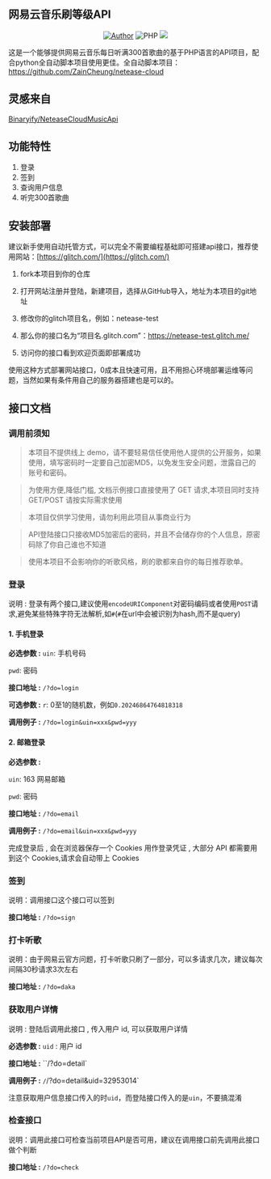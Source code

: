 ## 网易云音乐刷等级API

<p align="center">
    <a href="https://github.com/ZainCheung"><img alt="Author" src="https://img.shields.io/badge/author-ZainCheung-blueviolet"/></a>
    <img alt="PHP" src="https://img.shields.io/badge/code-PHP-success"/>
    <img src="https://visitor-badge.glitch.me/badge?page_id=ZainCheung.netease-cloud-api"/>
</p>

这是一个能够提供网易云音乐每日听满300首歌曲的基于PHP语言的API项目，配合python全自动脚本项目使用更佳。全自动脚本项目：https://github.com/ZainCheung/netease-cloud

## 灵感来自

[Binaryify/NeteaseCloudMusicApi](https://github.com/Binaryify/NeteaseCloudMusicApi)

## 功能特性

1. 登录
2. 签到
3. 查询用户信息
4. 听完300首歌曲

## 安装部署

建议新手使用自动托管方式，可以完全不需要编程基础即可搭建api接口，推荐使用网站：[https://glitch.com/](https://glitch.com/)

1. fork本项目到你的仓库

2. 打开网站注册并登陆，新建项目，选择从GitHub导入，地址为本项目的git地址
3. 修改你的glitch项目名，例如：netease-test
4. 那么你的接口名为“项目名.glitch.com”：https://netease-test.glitch.me/
5. 访问你的接口看到欢迎页面即部署成功

使用这种方式部署网站接口，0成本且快速可用，且不用担心环境部署运维等问题，当然如果有条件用自己的服务器搭建也是可以的。

## 接口文档

### 调用前须知

> 本项目不提供线上 demo，请不要轻易信任使用他人提供的公开服务，如果使用，填写密码时一定要自己加密MD5，以免发生安全问题，泄露自己的账号和密码。

> 为使用方便,降低门槛, 文档示例接口直接使用了 GET 请求,本项目同时支持 GET/POST 请按实际需求使用 

> 本项目仅供学习使用，请勿利用此项目从事商业行为

> API登陆接口只接收MD5加密后的密码，并且不会储存你的个人信息，原密码除了你自己谁也不知道

> 使用本项目不会影响你的听歌风格，刷的歌都来自你的每日推荐歌单。

### 登录

说明 : 登录有两个接口,建议使用`encodeURIComponent`对密码编码或者使用`POST`请求,避免某些特殊字符无法解析,如`#`(`#`在url中会被识别为hash,而不是query)

#### 1. 手机登录

**必选参数 :**
`uin`: 手机号码

`pwd`: 密码

**接口地址 :** `/?do=login`

**可选参数 :** `r`: 0至1的随机数，例如`0.20246864764818318`

**调用例子 :** `/?do=login&uin=xxx&pwd=yyy`

#### 2. 邮箱登录

**必选参数 :**

`uin`: 163 网易邮箱

`pwd`: 密码

**接口地址 :** `/?do=email`

**调用例子 :** `/?do=email&uin=xxx&pwd=yyy`

完成登录后 , 会在浏览器保存一个 Cookies 用作登录凭证 , 大部分 API 都需要用到这个 Cookies,请求会自动带上 Cookies

### 签到

说明：调用接口这个接口可以签到

**接口地址 :** `/?do=sign`

### 打卡听歌

说明：由于网易云官方问题，打卡听歌只刷了一部分，可以多请求几次，建议每次间隔30秒请求3次左右

**接口地址 :** `/?do=daka`

### 获取用户详情

说明 : 登陆后调用此接口 , 传入用户 id, 可以获取用户详情

**必选参数 :** `uid` : 用户 id

**接口地址 :** ``/?do=detail`

**调用例子 :** `/`/?do=detail&uid=32953014`

注意获取用户信息接口传入的时`uid`，而登陆接口传入的是`uin`，不要搞混淆

### 检查接口

说明：调用此接口可检查当前项目API是否可用，建议在调用接口前先调用此接口做个判断

**接口地址 :** `/?do=check`
